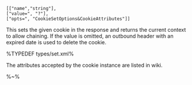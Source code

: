```## set => void
[["name","string"],
["value=", "?"],
["opts=", "CookieSetOptions&CookieAttributes"]]
```

This sets the given cookie in the response and returns the current context to allow chaining. If the value is omitted, an outbound header with an expired date is used to delete the cookie.

%TYPEDEF types/set.xml%

The attributes accepted by the cookie instance are listed in wiki.

%~%